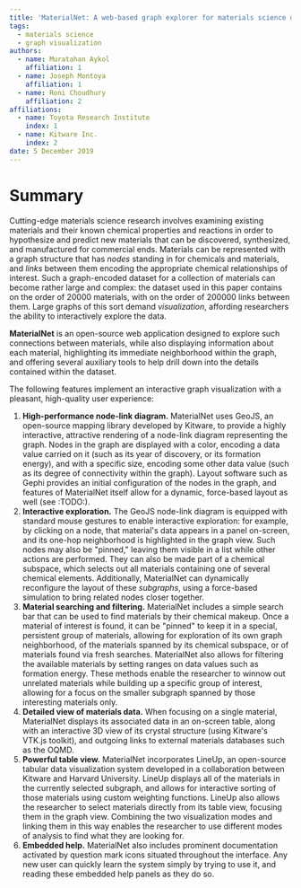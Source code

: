 ```yaml
---
title: 'MaterialNet: A web-based graph explorer for materials science data'
tags:
  - materials science
  - graph visualization
authors:
  - name: Muratahan Aykol
    affiliation: 1
  - name: Joseph Montoya
    affiliation: 1
  - name: Roni Choudhury
    affiliation: 2
affiliations:
  - name: Toyota Research Institute
    index: 1
  - name: Kitware Inc.
    index: 2
date: 5 December 2019
---
```


# Summary

Cutting-edge materials science research involves examining existing materials
and their known chemical properties and reactions in order to hypothesize and
predict new materials that can be discovered, synthesized, and manufactured for
commercial ends. Materials can be represented with a graph structure that has
*nodes* standing in for chemicals and materials, and *links* between them
encoding the appropriate chemical relationships of interest. Such a
graph-encoded dataset for a collection of materials can become rather large and
complex: the dataset used in this paper contains on the order of 20000
materials, with on the order of 200000 links between them. Large graphs of this
sort demand *visualization*, affording researchers the ability to interactively
explore the data.

**MaterialNet** is an open-source web application designed to explore such
connections between materials, while also displaying information about each
material, highlighting its immediate neighborhood within the graph, and offering
several auxiliary tools to help drill down into the details contained within the
dataset.

The following features implement an interactive graph visualization with a
pleasant, high-quality user experience:

1. **High-performance node-link diagram.** MaterialNet uses GeoJS, an
   open-source mapping library developed by Kitware, to provide a highly
   interactive, attractive rendering of a node-link diagram representing the
   graph. Nodes in the graph are displayed with a color, encoding a data value
   carried on it (such as its year of discovery, or its formation energy), and
   with a specific size, encoding some other data value (such as its degree of
   connectivity within the graph). Layout software such as Gephi provides an
   initial configuration of the nodes in the graph, and features of MaterialNet
   itself allow for a dynamic, force-based layout as well (see :TODO:).
2. **Interactive exploration.** The GeoJS node-link diagram is equipped with
   standard mouse gestures to enable interactive exploration: for example, by
   clicking on a node, that material's data appears in a panel on-screen, and
   its one-hop neighborhood is highlighted in the graph view. Such nodes may
   also be "pinned," leaving them visible in a list while other actions are
   performed. They can also be made part of a chemical subspace, which selects
   out all materials containing one of several chemical elements. Additionally,
   MaterialNet can dynamically reconfigure the layout of these _subgraphs_,
   using a force-based simulation to bring related nodes closer together.
3. **Material searching and filtering.** MaterialNet includes a simple search
   bar that can be used to find materials by their chemical makeup. Once a
   material of interest is found, it can be "pinned" to keep it in a special,
   persistent group of materials, allowing for exploration of its own graph
   neighborhood, of the materials spanned by its chemical subspace, or of
   materials found via fresh searches. MaterialNet also allows for filtering the
   available materials by setting ranges on data values such as formation
   energy. These methods enable the researcher to winnow out unrelated materials
   while building up a specific group of interest, allowing for a focus on the
   smaller subgraph spanned by those interesting materials only.
4. **Detailed view of materials data.** When focusing on a single material,
   MaterialNet displays its associated data in an on-screen table, along with an
   interactive 3D view of its crystal structure (using Kitware's VTK.js
   toolkit), and outgoing links to external materials databases such as the
   OQMD.
4. **Powerful table view.** MaterialNet incorporates LineUp, an open-source
   tabular data visualization system developed in a collaboration between
   Kitware and Harvard University. LineUp displays all of the materials in the
   currently selected subgraph, and allows for interactive sorting of those
   materials using custom weighting functions. LineUp also allows the researcher
   to select materials directly from its table view, focusing them in the graph
   view. Combining the two visualization modes and linking them in this way
   enables the researcher to use different modes of analysis to find what they
   are looking for.
5. **Embedded help.** MaterialNet also includes prominent documentation
   activated by question mark icons situated throughout the interface. Any new
   user can quickly learn the system simply by trying to use it, and reading
   these embedded help panels as they do so.

